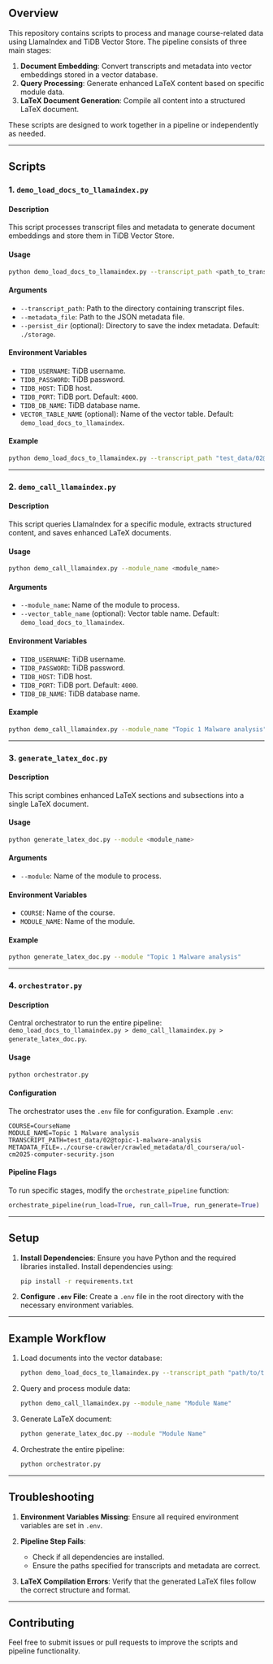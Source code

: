 
## Overview

This repository contains scripts to process and manage course-related data using LlamaIndex and TiDB Vector Store. The pipeline consists of three main stages:
1. **Document Embedding**: Convert transcripts and metadata into vector embeddings stored in a vector database.
2. **Query Processing**: Generate enhanced LaTeX content based on specific module data.
3. **LaTeX Document Generation**: Compile all content into a structured LaTeX document.

These scripts are designed to work together in a pipeline or independently as needed.

---

## Scripts

### 1. `demo_load_docs_to_llamaindex.py`

#### Description
This script processes transcript files and metadata to generate document embeddings and store them in TiDB Vector Store.

#### Usage
```bash
python demo_load_docs_to_llamaindex.py --transcript_path <path_to_transcripts> --metadata_file <path_to_metadata>
```

#### Arguments
- `--transcript_path`: Path to the directory containing transcript files.
- `--metadata_file`: Path to the JSON metadata file.
- `--persist_dir` (optional): Directory to save the index metadata. Default: `./storage`.

#### Environment Variables
- `TIDB_USERNAME`: TiDB username.
- `TIDB_PASSWORD`: TiDB password.
- `TIDB_HOST`: TiDB host.
- `TIDB_PORT`: TiDB port. Default: `4000`.
- `TIDB_DB_NAME`: TiDB database name.
- `VECTOR_TABLE_NAME` (optional): Name of the vector table. Default: `demo_load_docs_to_llamaindex`.

#### Example
```bash
python demo_load_docs_to_llamaindex.py --transcript_path "test_data/02@topic-1-malware-analysis" --metadata_file "../course-crawler/crawled_metadata/dl_coursera/uol-cm2025-computer-security.json"
```

---

### 2. `demo_call_llamaindex.py`

#### Description
This script queries LlamaIndex for a specific module, extracts structured content, and saves enhanced LaTeX documents.

#### Usage
```bash
python demo_call_llamaindex.py --module_name <module_name>
```

#### Arguments
- `--module_name`: Name of the module to process.
- `--vector_table_name` (optional): Vector table name. Default: `demo_load_docs_to_llamaindex`.

#### Environment Variables
- `TIDB_USERNAME`: TiDB username.
- `TIDB_PASSWORD`: TiDB password.
- `TIDB_HOST`: TiDB host.
- `TIDB_PORT`: TiDB port. Default: `4000`.
- `TIDB_DB_NAME`: TiDB database name.

#### Example
```bash
python demo_call_llamaindex.py --module_name "Topic 1 Malware analysis"
```

---

### 3. `generate_latex_doc.py`

#### Description
This script combines enhanced LaTeX sections and subsections into a single LaTeX document.

#### Usage
```bash
python generate_latex_doc.py --module <module_name>
```

#### Arguments
- `--module`: Name of the module to process.

#### Environment Variables
- `COURSE`: Name of the course.
- `MODULE_NAME`: Name of the module.

#### Example
```bash
python generate_latex_doc.py --module "Topic 1 Malware analysis"
```

---

### 4. `orchestrator.py`

#### Description
Central orchestrator to run the entire pipeline: 
`demo_load_docs_to_llamaindex.py > demo_call_llamaindex.py > generate_latex_doc.py`.

#### Usage
```bash
python orchestrator.py
```

#### Configuration
The orchestrator uses the `.env` file for configuration. Example `.env`:
```env
COURSE=CourseName
MODULE_NAME=Topic 1 Malware analysis
TRANSCRIPT_PATH=test_data/02@topic-1-malware-analysis
METADATA_FILE=../course-crawler/crawled_metadata/dl_coursera/uol-cm2025-computer-security.json
```

#### Pipeline Flags
To run specific stages, modify the `orchestrate_pipeline` function:
```python
orchestrate_pipeline(run_load=True, run_call=True, run_generate=True)
```

---

## Setup

1. **Install Dependencies**:
   Ensure you have Python and the required libraries installed. Install dependencies using:
   ```bash
   pip install -r requirements.txt
   ```

2. **Configure `.env` File**:
   Create a `.env` file in the root directory with the necessary environment variables.

---

## Example Workflow

1. Load documents into the vector database:
   ```bash
   python demo_load_docs_to_llamaindex.py --transcript_path "path/to/transcripts" --metadata_file "path/to/metadata.json"
   ```

2. Query and process module data:
   ```bash
   python demo_call_llamaindex.py --module_name "Module Name"
   ```

3. Generate LaTeX document:
   ```bash
   python generate_latex_doc.py --module "Module Name"
   ```

4. Orchestrate the entire pipeline:
   ```bash
   python orchestrator.py
   ```

---

## Troubleshooting

1. **Environment Variables Missing**:
   Ensure all required environment variables are set in `.env`.

2. **Pipeline Step Fails**:
   - Check if all dependencies are installed.
   - Ensure the paths specified for transcripts and metadata are correct.

3. **LaTeX Compilation Errors**:
   Verify that the generated LaTeX files follow the correct structure and format.

---

## Contributing

Feel free to submit issues or pull requests to improve the scripts and pipeline functionality.
